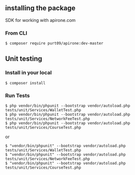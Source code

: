 ## installing the package
SDK for working with apirone.com
### From CLI
```$xslt
$ composer require purt09/apirone:dev-master
```
## Unit testing

### Install in your local
```$xslt
$ composer install
```
### Run Tests
```$xslt
$ php vendor/bin/phpunit --bootstrap vendor/autoload.php tests/unit/Services/WalletTest.php
$ php vendor/bin/phpunit --bootstrap vendor/autoload.php tests/unit/Services/NetworkFeeTest.php
$ php vendor/bin/phpunit --bootstrap vendor/autoload.php tests/unit/Services/CourseTest.php
```
or
```$xslt
$ "vendor/bin/phpunit" --bootstrap vendor/autoload.php tests/unit/Services/WalletTest.php
$ "vendor/bin/phpunit" --bootstrap vendor/autoload.php tests/unit/Services/NetworkFeeTest.php
$ "vendor/bin/phpunit" --bootstrap vendor/autoload.php tests/unit/Services/CourseTest.php
```
